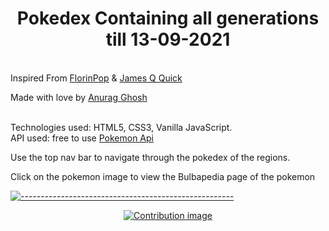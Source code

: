 <h1 align="center">Pokedex Containing all generations till 13-09-2021</h1>
<br>Inspired From <a href="https://www.youtube.com/watch?v=XL68br6JyYs" target="_blank">FlorinPop</a> & <a href="https://www.youtube.com/watch?v=T-VQUKeSU1w" target="_blank">James Q Quick</a><p>
<p> Made with love by <a href="https://www.linkedin.com/in/anurag-g-a01531198/" target="_blank">Anurag Ghosh</a></p>
<br>Technologies used: HTML5, CSS3, Vanilla JavaScript.
<br>API used: free to use <a href="https://pokeapi.co/" target="_blank">Pokemon Api</a><p>
<p>Use the top nav bar to navigate through the pokedex of the regions.</p>
<p>Click on the pokemon image to view the Bulbapedia page of the pokemon</p>

[![-----------------------------------------------------](https://raw.githubusercontent.com/andreasbm/readme/master/assets/lines/colored.png)](#-built-using-a-name--built_usinga)

<div align="center">
 <a href="https://www.apiseven.com/en/contributor-graph?chart=contributorOverTime&repo=Anu26092002/pokedex">
  <img src="https://contributor-graph-api.apiseven.com/contributors-svg?chart=contributorOverTime&repo=Anu26092002/pokedex" alt="Contribution image"/>
 </a>
</div>
